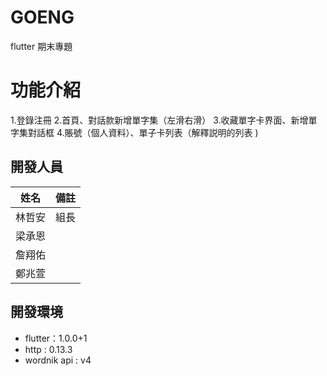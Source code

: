 # GOENG
flutter 期末專題

# 功能介紹
1.登錄注冊
2.首頁、對話款新增單字集（左滑右滑）
3.收藏單字卡界面、新增單字集對話框
4.賬號（個人資料）、單子卡列表（解釋説明的列表 )

## 開發人員

| 姓名  |  備註  |
|-----|--------|
| 林哲安 | 組長 |
| 梁承恩 |    |
| 詹翔佑 |    |
| 鄭兆萱  |    |

## 開發環境

* flutter：1.0.0+1
* http : 0.13.3
* wordnik api : v4
   

